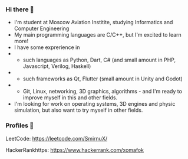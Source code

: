 ### Hi there 👋
 - I'm student at Moscow Aviation Institite, studying Informatics and Computer Engineering
 - My main programming languages are C/C++, but I'm excited to learn more!
 - I have some exprerience in 
 -  - such languages as Python, Dart, C# (and small amount in PHP, Javascript, Verilog, Haskell)
 -  - such frameworks as Qt, Flutter (small amount in Unity and Godot) 
 -  - Git, Linux, networking, 3D graphics, algorithms - and I'm ready to improve myself in this and other fields. 
 - I'm looking for work on operating systems, 3D engines and physic simulation, but also want to try myself in other fields.

### Profiles 👤
LeetCode: https://leetcode.com/SmirnuX/

HackerRankhttps: https://www.hackerrank.com/xomafok
